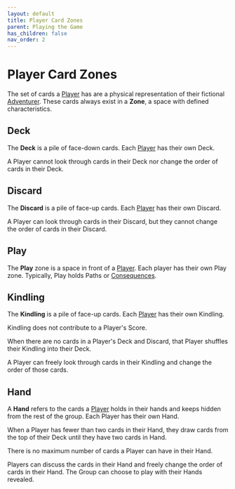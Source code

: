 ```yaml
---
layout: default
title: Player Card Zones
parent: Playing the Game
has_children: false
nav_order: 2
---
```



# Player Card Zones

The set of cards a [Player](https://plerpsandplerps.github.io/Sprouting-Tales/docs/Introduction/Basics.html#player-and-adventurer) has are a physical representation of their fictional [Adventurer](https://plerpsandplerps.github.io/Sprouting-Tales/docs/Introduction/Basics.html#player-and-adventurer). These cards always exist in a **Zone**, a space with defined characteristics.

<!--

## Example Player Layout

-->

## Deck

The **Deck** is a pile of face-down cards. Each [Player](https://plerpsandplerps.github.io/Sprouting-Tales/docs/Introduction/Basics.html#player-and-adventurer) has their own Deck. 

<!-- insert example here -->

A Player cannot look through cards in their Deck nor change the order of cards in their Deck.

## Discard

The **Discard** is a pile of face-up cards. Each [Player](https://plerpsandplerps.github.io/Sprouting-Tales/docs/Introduction/Basics.html#player-and-adventurer) has their own Discard.  

A Player can look through cards in their Discard, but they cannot change the order of cards in their Discard.

## Play

The **Play** zone is a space in front of a [Player](https://plerpsandplerps.github.io/Sprouting-Tales/docs/Introduction/Basics.html#player-and-adventurer). Each player has their own Play zone. Typically, Play holds Paths or [Consequences](https://plerpsandplerps.github.io/Sprouting-Tales/docs/Playing%20the%20Game/Card%20Types/Consequences.html).

## Kindling

The **Kindling** is a pile of face-up cards. Each [Player](https://plerpsandplerps.github.io/Sprouting-Tales/docs/Introduction/Basics.html#player-and-adventurer) has their own Kindling. 

Kindling does not contribute to a Player's Score. 

<!-- insert example here -->

When there are no cards in a Player's Deck and Discard, that Player shuffles their Kindling into their Deck.

A Player can freely look through cards in their Kindling and change the order of those cards.

## Hand

A **Hand** refers to the cards a [Player](https://plerpsandplerps.github.io/Sprouting-Tales/docs/Introduction/Basics.html#player-and-adventurer) holds in their hands and keeps hidden from the rest of the group. Each Player has their own Hand.

When a Player has fewer than two cards in their Hand, they draw cards from the top of their Deck until they have two cards in Hand.

There is no maximum number of cards a Player can have in their Hand. 

Players can discuss the cards in their Hand and freely change the order of cards in their Hand. The Group can choose to play with their Hands revealed.
